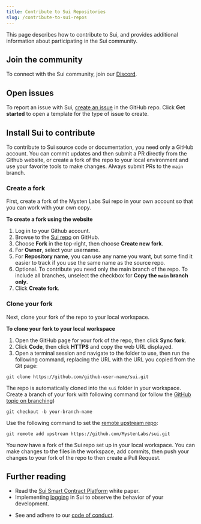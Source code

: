 ```yaml
---
title: Contribute to Sui Repositories
slug: /contribute-to-sui-repos
---
```


This page describes how to contribute to Sui, and provides additional information about participating in the Sui community.

## Join the community

To connect with the Sui community, join our [Discord](https://discord.gg/sui).

## Open issues

To report an issue with Sui, [create an issue](https://github.com/MystenLabs/sui/issues/new/choose) in the GitHub repo. Click **Get started** to open a template for the type of issue to create.

## Install Sui to contribute

To contribute to Sui source code or documentation, you need only a GitHub account. You can commit updates and then submit a PR directly from the Github website, or create a fork of the repo to your local environment and use your favorite tools to make changes. Always submit PRs to the `main` branch.

### Create a fork

First, create a fork of the Mysten Labs Sui repo in your own account so that you can work with your own copy.

**To create a fork using the website**

1. Log in to your Github account.
1. Browse to the [Sui repo](https://github.com/MystenLabs/sui) on GitHub.
1. Choose **Fork** in the top-right, then choose **Create new fork**.
1. For **Owner**, select your username.
1. For **Repository name**, you can use any name you want, but some find it easier to track if you use the same name as the source repo.
1. Optional. To contribute you need only the main branch of the repo. To include all branches, unselect the checkbox for **Copy the `main` branch only**.
1. Click **Create fork**.

### Clone your fork

Next, clone your fork of the repo to your local workspace.

**To clone your fork to your local workspace**

1. Open the GitHub page for your fork of the repo, then click **Sync fork**.
1. Click **Code**, then click **HTTPS** and copy the web URL displayed.
1. Open a terminal session and navigate to the folder to use, then run the following command, replacing the URL with the URL you copied from the Git page:

`git clone https://github.com/github-user-name/sui.git`

The repo is automatically cloned into the `sui` folder in your workspace.
Create a branch of your fork with following command (or follow the [GitHub topic on branching](https://docs.github.com/en/pull-requests/collaborating-with-pull-requests/proposing-changes-to-your-work-with-pull-requests/creating-and-deleting-branches-within-your-repository))

`git checkout -b your-branch-name`

Use the following command to set the [remote upstream repo](https://docs.github.com/en/pull-requests/collaborating-with-pull-requests/working-with-forks/configuring-a-remote-repository-for-a-fork):

`git remote add upstream https://github.com/MystenLabs/sui.git`

You now have a fork of the Sui repo set up in your local workspace. You can make changes to the files in the workspace, add commits, then push your changes to your fork of the repo to then create a Pull Request.

## Further reading

- Read the [Sui Smart Contract Platform](../../paper/sui.pdf) white paper.
- Implementing [logging](../contribute/observability.md) in Sui to observe the behavior of your development.
<!-- - Find related [research papers](../contribute/research-papers.md). -->
- See and adhere to our [code of conduct](../contribute/code-of-conduct.md).
